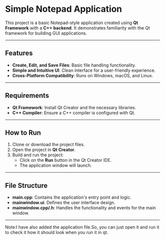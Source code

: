 # Simple Notepad Application

This project is a basic Notepad-style application created using **Qt Framework** with a **C++ backend**. It demonstrates familiarity with the Qt framework for building GUI applications.

---

## Features
- **Create, Edit, and Save Files**: Basic file handling functionality.
- **Simple and Intuitive UI**: Clean interface for a user-friendly experience.
- **Cross-Platform Compatibility**: Runs on Windows, macOS, and Linux.

---

## Requirements
- **Qt Framework**: Install Qt Creator and the necessary libraries.
- **C++ Compiler**: Ensure a C++ compiler is configured with Qt.

---

## How to Run
1. Clone or download the project files.
2. Open the project in **Qt Creator**.
3. Build and run the project:
   - Click on the **Run** button in the Qt Creator IDE.
   - The application window will launch.

---

## File Structure
- **main.cpp**: Contains the application's entry point and logic.
- **mainwindow.ui**: Defines the user interface design.
- **mainwindow.cpp/.h**: Handles the functionality and events for the main window.

---
Note:I have also added the application file.So, you can just open it and run it to check it how it should look when you run it in qt.
